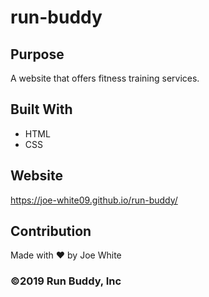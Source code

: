# run-buddy

## Purpose
A website that offers fitness training services.

## Built With
* HTML
* CSS

## Website
https://joe-white09.github.io/run-buddy/

## Contribution
Made with ❤️ by Joe White

### ©️2019 Run Buddy, Inc
